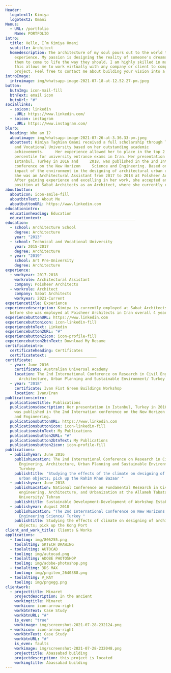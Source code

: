 ```yaml
---
Header:
  logotext1: Kimiya
  logotext2: Omani
Menus:
  - URL: /portfolio
    Name: PORTFOLIO
intro:
  title: Hello, I’m Kimiya Omani
  subtitle: Architect
  homedescription: The architecture of my soul pours out to the world to
    experience. My passion is designing the reality of someone's dreams to allow
    them to come to life the way they should. I am highly skilled in many tools,
    this allows me to work virtually with any company or client to complete a
    project. Feel free to contact me about building your vision into a reality.
introImage:
  introimage: img/whatsapp-image-2021-07-18-at-12.52.27-pm.jpeg
button:
  butnImg: icon-mail-fill
  btnText: email icon
  butnUrl: "#"
sociallinks:
  - soicon: linkedin
    .URL: https://www.linkedin.com/
  - soicon: instagram
    .URL: https://www.instagram.com/
blurb:
  heading: Who am I?
  aboutimage: img/whatsapp-image-2021-07-26-at-3.36.33-pm.jpeg
  abouttext: Kimiya Taghian Omani received a full scholarship through Technical
    and Vocational University based on her outstanding academic
    achievements.     Her experience allowed her to place in the top 2
    percentile for university entrance exams in Iran. Her presentation in
    Istanbul, Turkey in 2016 and     2018, was published in the 2nd Internation
    conference on the New Horizon     Science and Engineering. Based on the
    impact of the environment in the designing of architectural urban objects.
    She was an Architectural Assistant from 2017 to 2018 at Polsheer Architects.
    After gaining experience and excelling in her work, she accepted another
    position at Sabat Architects as an Architect, where she currently remains.
aboutbutton:
  abouticon: icon-smile-fill
  aboutbtnText: About Me
  aboutbuttonURL: https://www.linkedin.com
educationintro:
  educationheading: Education
  educationtext: ________________________________________
education:
  - school: Architecture School
    degree: Architecture
    year: "2013"
  - school: Technical and Vocational University
    year: 2015-2017
    degree: Architecture
  - year: "2019"
    school: Art Pre-University
    degree: Architecture
experience:
  - workyear: 2017-2018
    workrole: Architectural Assistant
    company: Poisheer Architects
  - workrole: Architect
    company: Sabat Architects
    workyear: 2021-Current
experiencetitle: Experience
experiencedescription: Kimiya is currently employed at Sabat Architects and
  before she was employed at Poisheer Architects in Iran overall 4 years
experiencebuttonURL: https://www.linkedin.com
experiencebuttonicon: icon-linkedin-fill
experiencebtnText: Linkedin
experiencebutton2URL: "#"
experiencebutton2icon: icon-profile-fill
experiencebutton2btnText: Download My Resume
certificateintro:
  certificateheading: Certificates
  certificatetext: _____________________
certificate:
  - year: June 2016
    certificate: Australian Universal Academy
    location: The 2nd International Conference on Research in Civil Engineering,
      Architecture, Urban Planning and Sustainable Environment/ Turkey
  - year: "2018"
    certificate: Ivan Fist Green Buildings Workshop
    location: Ivan/Iran
publicationsintro:
  publicationstitle: Publications
  publicationsdescription: Her presentation in Istanbul, Turkey in 2016 and 2018,
    was published in the 2nd Internation conference on the New Horizon Science
    and Engineering.
  publicationsbuttonURL: https://www.linkedin.com
  publicationsbuttonicon: icon-linkedin-fill
  publicationsbtnText: My Publications
  publicationsbutton2URL: "#"
  publicationsbutton2btnText: My Publications
  publicationsbutton2icon: icon-profile-fill
publications:
  - publishyear: June 2016
    publishLocation: The 2nd International Conference on Research in Civil
      Enginering, Architecture, Urban Planning and Sustainable Environment/
      Turnkey
    publishtitle: "Studying the effects of the climate on designing of architectural
      urban objects; pick up the Rahim Khan Bazaar "
  - publishyear: June 2018
    publishLocation: National Conference on Fundamental Research in Civil
      engineering, Architecture, and Urbanization at the Allameh Tabatabaee
      University/ Tehran
    publishtitle: Sustainable Development-Development of Workshop Establishment
  - publishyear: August 2018
    publishLocation: "The 2nd International Conference on New Horizons in the
      Engineering Science/ Turkey "
    publishtitle: Studying the effects of climate on designing of architecture urban
      objects; pick up the Kong Port
client_and_work_title: Clients & Works
applications:
  - toolimg: img/806255.png
    toolaltimg: SKTECH DRAWING
  - toolaltimg: AUTOCAD
    toolimg: img/autocad.png
  - toolaltimg: ADOBE PHOTOSHOP
    toolimg: img/adobe-photoshop.png
  - toolaltimg: 3DS MAX
    toolimg: img/pngitem_2640388.png
  - toolaltimg: V_RAY
    toolimg: img/pngegg.png
clientwork:
  - projecttitle: Minaret
    projectdescription: In the ancient
    workimgtitle: Minaret
    workicon: icon-arrow-right
    workbtnText: Case Study
    workbtnURL: "#"
    is_even: "true"
    workimage: img/screenshot-2021-07-28-232124.png
  - workicon: icon-arrow-right
    workbtnText: Case Study
    workbtnURL: "#"
    is_even: faults
    workimage: img/screenshot-2021-07-28-232048.png
    projecttitle: Abassabad building
    projectdescription: this project is located
    workimgtitle: Abassabad building
---
```

